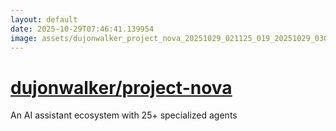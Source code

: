 ```yaml
---
layout: default
date: 2025-10-29T07:46:41.139954
image: assets/dujonwalker_project_nova_20251029_021125_019_20251029_030134_ce3eb0--20251029T040215347--cropped.png
---
```


# [dujonwalker/project-nova](https://github.com/dujonwalker/project-nova/)

An AI assistant ecosystem with 25+ specialized agents

